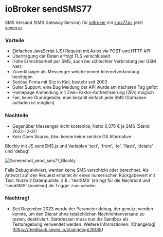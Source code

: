 # ioBroker sendSMS77
SMS Versand (SMS Gateway Service) für [ioBroker](https://github.com/ioBroker/) mit [sms77.io](https://www.sms77.io), jetzt [seven.io](https://www.seven.io)
### Vorteile
- Einfaches JavaScript (JS) Request mit Axios via POST und HTTP API
- Übertragung der Daten  erfolgt TLS verschlüsselt
- Hohe Erreichbarkeit per SMS, auch bei schlechter Verbindung per GSM Netz
- Zuverlässiger als Messenger welche immer Internetverbindung benötigen
- Seriöse Firma mit Sitz in Kiel, besteht seit 2003
- Guter Support, eine Bug Meldung der API wurde am nächsten Tag gefixt
- Homepage Anmeldung mit Zwei-Faktor-Authentisierung (2FA) möglich
- Fair, keine Grundgebühr, man bezahlt einfach jede SMS (Guthaben aufladen ist möglich)

### Nachteile
- Gegenüber Messenger nicht kostenlos, Netto 0,075 € je SMS (Stand 2022-12-31)
- Kein Open Source, btw: kenne keine seriöse OS Alternative

Blockly mit JS [sendSMS.js](https://github.com/jolichter/ioBroker_sendSMS77/blob/main/sendSMS.js) und Variablen 'text', 'from', 'to', 'flash', 'details' und 'debug':

![Screenshot_send_sms77_Blockly](https://user-images.githubusercontent.com/1485851/211167356-366e2a5e-e4ce-4f16-98c9-b0fafb55662c.png)

Falls Debug aktiviert, werden keine SMS verschickt oder berechnet. Als Antwort auf den Request erhaltet ihr einen numerischen Rückgabewert mit Text. Nutze 2 Datenpunkte, z.B.: 'textSMS' (string) für die Nachricht und 'sendSMS' (boolean) als Trigger zum senden.

### Nachtrag!
- Seit Dezember 2023 wurde der Parameter debug, der genutzt werden konnte, um den Dienst ohne tatsächlichen Nachrichtenversand zu testen, deaktiviert. Stattdessen muss nun die Sandbox als Testumgebung verwendet werden. Weitere Informationen: [Changelog] (https://feedback.seven.io/changelog/28188)
